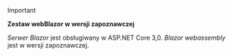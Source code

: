 > [!IMPORTANT]
> **Zestaw webBlazor w wersji zapoznawczej**
>
> *Serwer Blazor* jest obsługiwany w ASP.NET Core 3,0. *Blazor webassembly* jest w wersji zapoznawczej.
